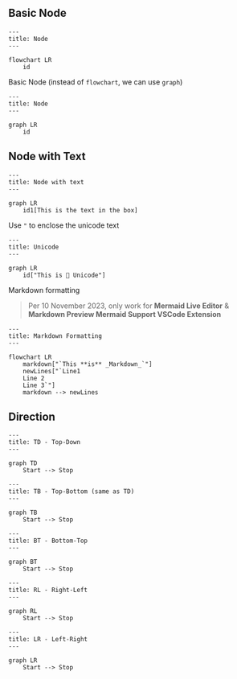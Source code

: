 ## Basic Node

```mermaid
---
title: Node
---

flowchart LR
    id
```

Basic Node (instead of `flowchart`, we can use `graph`)

```mermaid
---
title: Node
---

graph LR
    id
```

## Node with Text

```mermaid
---
title: Node with text
---

graph LR
    id1[This is the text in the box]
```

Use `"` to enclose the unicode text

```mermaid
---
title: Unicode
---

graph LR
    id["This is 🍉 Unicode"]
```

Markdown formatting 

> Per 10 November 2023, only work for **Mermaid Live Editor** & **Markdown Preview Mermaid Support VSCode Extension**

```mermaid
---
title: Markdown Formatting
---

flowchart LR
    markdown["`This **is** _Markdown_`"]
    newLines["`Line1
    Line 2
    Line 3`"]
    markdown --> newLines
```

## Direction

```mermaid
---
title: TD - Top-Down
---

graph TD
    Start --> Stop
```

```mermaid
---
title: TB - Top-Bottom (same as TD)
---

graph TB
    Start --> Stop
```

```mermaid
---
title: BT - Bottom-Top
---

graph BT
    Start --> Stop
```

```mermaid
---
title: RL - Right-Left
---

graph RL
    Start --> Stop
```

```mermaid
---
title: LR - Left-Right
---

graph LR
    Start --> Stop
```